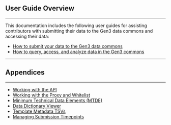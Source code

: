 ## User Guide Overview
* * *


<p style="text-align:left">This documentation includes the following user guides for assisting contributors with submitting their data to the Gen3 data commons and accessing their data:</p>


* [How to submit your data to the Gen3 data commons](/user-guide/data-contribution/)
* [How to query, access, and analyze data in the Gen3 commons](/user-guide/data-access/)

* * *
## Appendices
* * *

* [Working with the API](/appendices/api/)
* [Working with the Proxy and Whitelist](/appendices/proxy-whitelist/)
* [Minimum Technical Data Elements (MTDE)](/appendices/mtde/)
* [Data Dictionary Viewer](/appendices/data-dictionary/)
* [Template Metadata TSVs](/appendices/template-tsvs/)
* [Managing Submission Timepoints](/appendices/timepoints/)
